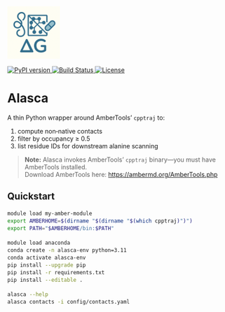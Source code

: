 <p align="left">
  <img src="assets/logo.png" width="120" alt="Alasca Logo">
</p>

<p align="left">
  <a href="https://pypi.org/project/alasca/">
    <img src="https://img.shields.io/pypi/v/alasca.svg" alt="PyPI version">
  </a>
  <a href="https://github.com/emainas/alasca/actions">
    <img src="https://img.shields.io/github/actions/workflow/status/emainas/alasca/python-publish.yml?branch=main"
         alt="Build Status">
  </a>
  <a href="https://github.com/emainas/alasca/blob/master/LICENSE">
    <img src="https://img.shields.io/github/license/emainas/alasca.svg" alt="License">
  </a>
</p>

# Alasca

A thin Python wrapper around AmberTools’ `cpptraj` to:
1. compute non‑native contacts  
2. filter by occupancy ≥ 0.5  
3. list residue IDs for downstream alanine scanning  

> **Note:** Alasca invokes AmberTools’ `cpptraj` binary—you must have AmberTools installed.  
> Download AmberTools here: https://ambermd.org/AmberTools.php

## Quickstart

```bash
module load my-amber-module
export AMBERHOME=$(dirname "$(dirname "$(which cpptraj)")")
export PATH="$AMBERHOME/bin:$PATH"

module load anaconda
conda create -n alasca-env python=3.11
conda activate alasca-env
pip install --upgrade pip
pip install -r requirements.txt
pip install --editable .

alasca --help
alasca contacts -i config/contacts.yaml
```
